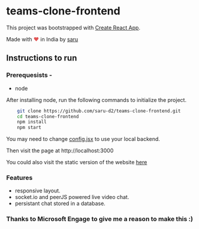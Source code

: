 # teams-clone-frontend

This project was bootstrapped with [Create React App](https://github.com/facebook/create-react-app).

Made with <span style="color: #e25555;">&hearts;</span> in India by [saru](https://github.com/saru-d2)

## Instructions to run

### Prerequesists -

- node 

After installing node, run the following commands to initialize the project.

```bash
    git clone https://github.com/saru-d2/teams-clone-frontend.git
    cd teams-clone-frontend
    npm install
    npm start
```

You may need to change [config.jsx](src/config.js) to use your local backend.

Then visit the page at http://localhost:3000

You could also visit the static version of the website [here](https://saru-d2.github.io/react-clone-frontend)

### Features

- responsive layout.
- socket.io and peerJS powered live video chat.
- persistant chat stored in a database.

### Thanks to Microsoft Engage to give me a reason to make this :)

